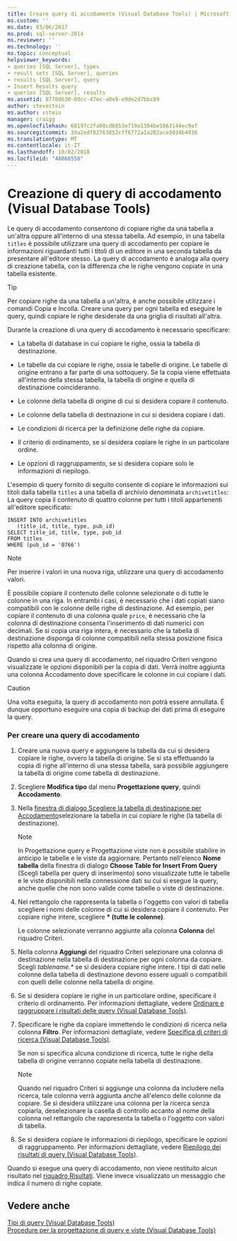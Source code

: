 ```yaml
---
title: Creare query di accodamento (Visual Database Tools) | Microsoft Docs
ms.custom: ''
ms.date: 03/06/2017
ms.prod: sql-server-2014
ms.reviewer: ''
ms.technology: ''
ms.topic: conceptual
helpviewer_keywords:
- queries [SQL Server], types
- result sets [SQL Server], queries
- results [SQL Server], query
- Insert Results query
- queries [SQL Server], results
ms.assetid: 8770d630-09cc-47ec-a0e9-e9de2d7bbc89
author: stevestein
ms.author: sstein
manager: craigg
ms.openlocfilehash: 68197c2fa00cd6853e719a1304be5863144ec9af
ms.sourcegitcommit: 3da2edf82763852cff6772a1a282ace3034b4936
ms.translationtype: MT
ms.contentlocale: it-IT
ms.lasthandoff: 10/02/2018
ms.locfileid: "48068558"
---
```

# <a name="create-insert-results-queries-visual-database-tools"></a>Creazione di query di accodamento (Visual Database Tools)
  Le query di accodamento consentono di copiare righe da una tabella a un'altra oppure all'interno di una stessa tabella. Ad esempio, in una tabella `titles` è possibile utilizzare una query di accodamento per copiare le informazioni riguardanti tutti i titoli di un editore in una seconda tabella da presentare all'editore stesso. La query di accodamento è analoga alla query di creazione tabella, con la differenza che le righe vengono copiate in una tabella esistente.  
  
> [!TIP]  
>  Per copiare righe da una tabella a un'altra, è anche possibile utilizzare i comandi Copia e Incolla. Creare una query per ogni tabella ed eseguire le query, quindi copiare le righe desiderate da una griglia di risultati all'altra.  
  
 Durante la creazione di una query di accodamento è necessario specificare:  
  
-   La tabella di database in cui copiare le righe, ossia la tabella di destinazione.  
  
-   Le tabelle da cui copiare le righe, ossia le tabelle di origine. Le tabelle di origine entrano a far parte di una sottoquery. Se la copia viene effettuata all'interno della stessa tabella, la tabella di origine e quella di destinazione coincideranno.  
  
-   Le colonne della tabella di origine di cui si desidera copiare il contenuto.  
  
-   Le colonne della tabella di destinazione in cui si desidera copiare i dati.  
  
-   Le condizioni di ricerca per la definizione delle righe da copiare.  
  
-   Il criterio di ordinamento, se si desidera copiare le righe in un particolare ordine.  
  
-   Le opzioni di raggruppamento, se si desidera copiare solo le informazioni di riepilogo.  
  
 L'esempio di query fornito di seguito consente di copiare le informazioni sui titoli dalla tabella `titles` a una tabella di archivio denominata `archivetitles`: La query copia il contenuto di quattro colonne per tutti i titoli appartenenti all'editore specificato:  
  
```  
INSERT INTO archivetitles   
   (title_id, title, type, pub_id)  
SELECT title_id, title, type, pub_id  
FROM titles  
WHERE (pub_id = '0766')  
```  
  
> [!NOTE]  
>  Per inserire i valori in una nuova riga, utilizzare una query di accodamento valori.  
  
 È possibile copiare il contenuto delle colonne selezionate o di tutte le colonne in una riga. In entrambi i casi, è necessario che i dati copiati siano compatibili con le colonne delle righe di destinazione. Ad esempio, per copiare il contenuto di una colonna quale `price`, è necessario che la colonna di destinazione consenta l'inserimento di dati numerici con decimali. Se si copia una riga intera, è necessario che la tabella di destinazione disponga di colonne compatibili nella stessa posizione fisica rispetto alla colonna di origine.  
  
 Quando si crea una query di accodamento, nel riquadro Criteri vengono visualizzate le opzioni disponibili per la copia di dati. Verrà inoltre aggiunta una colonna Accodamento dove specificare le colonne in cui copiare i dati.  
  
> [!CAUTION]  
>  Una volta eseguita, la query di accodamento non potrà essere annullata. È dunque opportuno eseguire una copia di backup dei dati prima di eseguire la query.  
  
### <a name="to-create-an-insert-results-query"></a>Per creare una query di accodamento  
  
1.  Creare una nuova query e aggiungere la tabella da cui si desidera copiare le righe, ovvero la tabella di origine. Se si sta effettuando la copia di righe all'interno di una stessa tabella, sarà possibile aggiungere la tabella di origine come tabella di destinazione.  
  
2.  Scegliere **Modifica tipo** dal menu **Progettazione query**, quindi **Accodamento**.  
  
3.  Nella [finestra di dialogo Scegliere la tabella di destinazione per Accodamento](visual-database-tools.md)selezionare la tabella in cui copiare le righe (la tabella di destinazione).  
  
    > [!NOTE]  
    >  In Progettazione query e Progettazione viste non è possibile stabilire in anticipo le tabelle e le viste da aggiornare. Pertanto nell'elenco **Nome tabella** della finestra di dialogo **Choose Table for Insert From Query** (Scegli tabella per query di inserimento) sono visualizzate tutte le tabelle e le viste disponibili nella connessione dati su cui si esegue la query, anche quelle che non sono valide come tabelle o viste di destinazione.  
  
4.  Nel rettangolo che rappresenta la tabella o l'oggetto con valori di tabella scegliere i nomi delle colonne di cui si desidera copiare il contenuto. Per copiare righe intere, scegliere  **\* (tutte le colonne)**.  
  
     Le colonne selezionate verranno aggiunte alla colonna **Colonna** del riquadro Criteri.  
  
5.  Nella colonna **Aggiungi** del riquadro Criteri selezionare una colonna di destinazione nella tabella di destinazione per ogni colonna da copiare. Scegli *tablename.\**  se si desidera copiare righe intere. I tipi di dati nelle colonne della tabella di destinazione devono essere uguali o compatibili con quelli delle colonne nella tabella di origine.  
  
6.  Se si desidera copiare le righe in un particolare ordine, specificare il criterio di ordinamento. Per informazioni dettagliate, vedere [Ordinare e raggruppare i risultati delle query &#40;Visual Database Tools&#41;](sort-and-group-query-results-visual-database-tools.md).  
  
7.  Specificare le righe da copiare immettendo le condizioni di ricerca nella colonna **Filtro**. Per informazioni dettagliate, vedere [Specifica di criteri di ricerca &#40;Visual Database Tools&#41;](specify-search-criteria-visual-database-tools.md).  
  
     Se non si specifica alcuna condizione di ricerca, tutte le righe della tabella di origine verranno copiate nella tabella di destinazione.  
  
    > [!NOTE]  
    >  Quando nel riquadro Criteri si aggiunge una colonna da includere nella ricerca, tale colonna verrà aggiunta anche all'elenco delle colonne da copiare. Se si desidera utilizzare una colonna per la ricerca senza copiarla, deselezionare la casella di controllo accanto al nome della colonna nel rettangolo che rappresenta la tabella o l'oggetto con valori di tabella.  
  
8.  Se si desidera copiare le informazioni di riepilogo, specificare le opzioni di raggruppamento. Per informazioni dettagliate, vedere [Riepilogo dei risultati di query &#40;Visual Database Tools&#41;](summarize-query-results-visual-database-tools.md).  
  
 Quando si esegue una query di accodamento, non viene restituito alcun risultato nel [riquadro Risultati](results-pane-visual-database-tools.md). Viene invece visualizzato un messaggio che indica il numero di righe copiate.  
  
## <a name="see-also"></a>Vedere anche  
 [Tipi di query &#40;Visual Database Tools&#41;](types-of-queries-visual-database-tools.md)   
 [Procedure per la progettazione di query e viste &#40;Visual Database Tools&#41;](design-queries-and-views-how-to-topics-visual-database-tools.md)  
  
  
